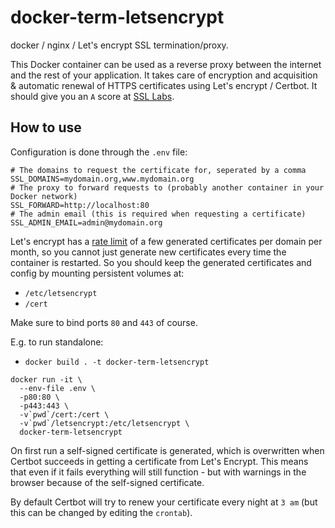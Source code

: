 # docker-term-letsencrypt
docker / nginx / Let's encrypt SSL termination/proxy.

This Docker container can be used as a reverse proxy between the internet and the rest of your application.
It takes care of encryption and acquisition & automatic renewal of HTTPS certificates using Let's encrypt / Certbot. It should give you an `A` score at [SSL Labs](https://www.ssllabs.com/).

## How to use
Configuration is done through the `.env` file:
```
# The domains to request the certificate for, seperated by a comma
SSL_DOMAINS=mydomain.org,www.mydomain.org
# The proxy to forward requests to (probably another container in your Docker network)
SSL_FORWARD=http://localhost:80
# The admin email (this is required when requesting a certificate)
SSL_ADMIN_EMAIL=admin@mydomain.org
```
Let's encrypt has a [rate limit](https://letsencrypt.org/docs/rate-limits/) of a few generated certificates per domain per month, so you cannot just generate new certificates every time the container is restarted.
So you should keep the generated certificates and config by mounting persistent volumes at:
- `/etc/letsencrypt`
- `/cert`

Make sure to bind ports `80` and `443` of course.

E.g. to run standalone:
- `docker build . -t docker-term-letsencrypt`

```
docker run -it \
  --env-file .env \
  -p80:80 \
  -p443:443 \
  -v`pwd`/cert:/cert \
  -v`pwd`/letsencrypt:/etc/letsencrypt \
  docker-term-letsencrypt
```

On first run a self-signed certificate is generated, which is overwritten when Certbot succeeds in getting a certificate from Let's Encrypt. This means that even if it fails everything will still function - but with warnings in the browser because of the self-signed certificate.

By default Certbot will try to renew your certificate every night at `3 am` (but this can be changed by editing the `crontab`).
